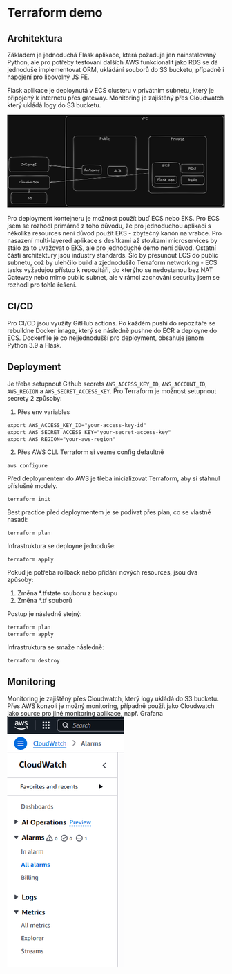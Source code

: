 # Terraform demo

## Architektura
Základem je jednoduchá Flask aplikace, která požaduje jen nainstalovaný Python, ale pro potřeby testování dalších AWS funkcionalit jako RDS se dá jednoduše implementovat ORM, ukládání souborů do S3 bucketu, případně i napojení pro libovolný JS FE.

Flask aplikace je deploynutá v ECS clusteru v privátním subnetu, který je připojený k internetu přes gateway. Monitoring je zajištěný přes Cloudwatch který ukládá logy do S3 bucketu.

![alt text](docs/diagram.png)

Pro deployment kontejneru je možnost použít buď ECS nebo EKS. Pro ECS jsem se rozhodl primárně z toho důvodu, že pro jednoduchou aplikaci s několika resources není důvod použít EKS - zbytečný kanón na vrabce. Pro nasazení multi-layered aplikace s desítkami až stovkami microservices by stálo za to uvažovat o EKS, ale pro jednoduché demo není důvod.
Ostatní části architektury jsou industry standards. Šlo by přesunout ECS do public subnetu, což by ulehčilo build a zjednodušilo Terraform networking - ECS tasks vyžadujou přístup k repozitáři, do kterýho se nedostanou bez NAT Gateway nebo mimo public subnet, ale v rámci zachování security jsem se rozhodl pro tohle řešení.

## CI/CD
Pro CI/CD jsou využity GitHub actions. Po každém pushi do repozitáře se rebuildne Docker image, který se následně pushne do ECR a deployne do ECS.
Dockerfile je co nejjednodušší pro deployment, obsahuje jenom Python 3.9 a Flask.

## Deployment
Je třeba setupnout Github secrets `AWS_ACCESS_KEY_ID`, `AWS_ACCOUNT_ID`, `AWS_REGION` a `AWS_SECRET_ACCESS_KEY`. Pro Terraform je možnost setupnout secrety 2 způsoby:
1) Přes env variables
```
export AWS_ACCESS_KEY_ID="your-access-key-id"
export AWS_SECRET_ACCESS_KEY="your-secret-access-key"
export AWS_REGION="your-aws-region"
```
2) Přes AWS CLI. Terraform si vezme config defaultně
```
aws configure
```

Před deploymentem do AWS je třeba inicializovat Terraform, aby si stáhnul příslušné modely.
```
terraform init
```
Best practice před deploymentem je se podívat přes plan, co se vlastně nasadí:
```
terraform plan
```
Infrastruktura se deployne jednoduše:
```
terraform apply
```
Pokud je potřeba rollback nebo přidání nových resources, jsou dva způsoby:
1) Změna *.tfstate souboru z backupu
2) Změna *.tf souborů

Postup je následně stejný:
```
terraform plan
terraform apply
```

Infrastruktura se smaže následně:
```
terraform destroy
```

## Monitoring
Monitoring je zajištěný přes Cloudwatch, který logy ukládá do S3 bucketu. Přes AWS konzoli je možný monitoring, případně použít jako Cloudwatch jako source pro jiné monitoring aplikace, např. Grafana
![alt text](docs/monitoring.png)